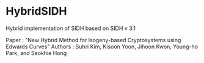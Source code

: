 # HybridSIDH

Hybrid implementation of SIDH based on SIDH v 3.1

Paper : "New Hybrid Method for Isogeny-based Cryptosystems using Edwards Curves" 
Authors : Suhri Kim, Kisoon Yoon, Jihoon Kwon, Young-ho Park, and Seokhie Hong

